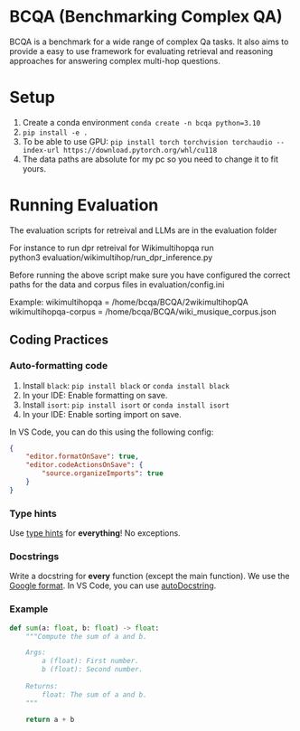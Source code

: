 # BCQA (Benchmarking Complex QA)

BCQA is a benchmark for a wide range of complex Qa tasks. It also aims to provide a easy to use framework for evaluating retrieval and reasoning approaches for answering complex multi-hop questions.


# Setup
1) Create a conda environment `conda create -n bcqa python=3.10`  <br />
2) `pip install -e .` <br />
3) To be able to use GPU: `pip install torch torchvision torchaudio --index-url https://download.pytorch.org/whl/cu118` <br />
4) The data paths are absolute for my pc so you need to change it to fit yours.

# Running Evaluation
The evaluation scripts for retreival and LLMs are in the evaluation folder 

For instance to run dpr retreival for Wikimultihopqa run <br/>
python3 evaluation/wikimultihop/run_dpr_inference.py <br />

Before running the above script make sure you have configured the correct paths for the data and corpus files in evaluation/config.ini <br />

Example: 
wikimultihopqa = /home/bcqa/BCQA/2wikimultihopQA <br />
wikimultihopqa-corpus = /home/bcqa/BCQA/wiki_musique_corpus.json <br />


## Coding Practices

### Auto-formatting code
1. Install `black`: ```pip install black``` or ```conda install black```
2. In your IDE: Enable formatting on save.
3. Install `isort`: ```pip install isort``` or ```conda install isort```
4. In your IDE: Enable sorting import on save.

In VS Code, you can do this using the following config:
```json
{
    "editor.formatOnSave": true,
    "editor.codeActionsOnSave": {
        "source.organizeImports": true
    }
}
```

### Type hints
Use [type hints](https://docs.python.org/3/library/typing.html) for __everything__! No exceptions.

### Docstrings
Write a docstring for __every__ function (except the main function). We use the [Google format](https://github.com/NilsJPWerner/autoDocstring/blob/HEAD/docs/google.md). In VS Code, you can use [autoDocstring](https://marketplace.visualstudio.com/items?itemName=njpwerner.autodocstring).

### Example
```python
def sum(a: float, b: float) -> float:
    """Compute the sum of a and b.

    Args:
        a (float): First number.
        b (float): Second number.
    
    Returns:
        float: The sum of a and b.
    """

    return a + b
```
